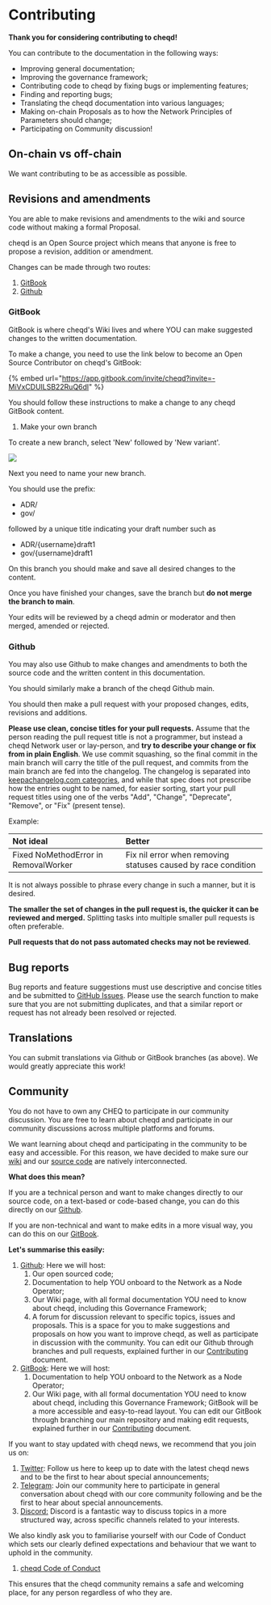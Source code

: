 # Contributing

**Thank you for considering contributing to cheqd!**

You can contribute to the documentation in the following ways:

* Improving general documentation;
* Improving the governance framework;
* Contributing code to cheqd by fixing bugs or implementing features;
* Finding and reporting bugs;
* Translating the cheqd documentation into various languages;
* Making on-chain Proposals as to how the Network Principles of Parameters should change;
* Participating on Community discussion! 

## On-chain vs off-chain

We want contributing to be as accessible as possible. 

## Revisions and amendments

You are able to make revisions and amendments to the wiki and source code without making a formal Proposal. 

cheqd is an Open Source project which means that anyone is free to propose a revision, addition or amendment. 

Changes can be made through two routes:

1. [GitBook](https://docs.cheqd.io/cheqd-node/)
2. [Github](https://github.com/cheqd)

### GitBook

GitBook is where cheqd's Wiki lives and where YOU can make suggested changes to the written documentation. 

To make a change, you need to use the link below to become an Open Source Contributor on cheqd's GitBook:

{% embed url="https://app.gitbook.com/invite/cheqd?invite=-MiVxCDUlLSB22RuQ6dl" %}

You should follow these instructions to make a change to any cheqd  GitBook content.

1. Make your own branch

To create a new branch, select 'New' followed by 'New variant'.

![](../../.gitbook/assets/image%20%281%29.png)

Next you need to name your new branch.

You should use the prefix:

* ADR/
* gov/

followed by a unique title indicating your draft number such as

* ADR/{username}draft1
* gov/{username}draft1

On this branch you should make and save all desired changes to the content.

Once you have finished your changes, save the branch but **do not merge the branch to main**. 

Your edits will be reviewed by a cheqd admin or moderator and then merged, amended or rejected.

### Github

You may also use Github to make changes and amendments to both the source code and the written content in this documentation.

You should similarly make a branch of the cheqd Github main. 

You should then make a pull request with your proposed changes, edits, revisions and additions. 

**Please use clean, concise titles for your pull requests.** Assume that the person reading the pull request title is not a programmer, but instead a cheqd Network user or lay-person, and **try to describe your change or fix from in plain English**. We use commit squashing, so the final commit in the main branch will carry the title of the pull request, and commits from the main branch are fed into the changelog. The changelog is separated into [keepachangelog.com categories](https://keepachangelog.com/en/1.0.0/), and while that spec does not prescribe how the entries ought to be named, for easier sorting, start your pull request titles using one of the verbs "Add", "Change", "Deprecate", "Remove", or "Fix" \(present tense\).

Example:

| Not ideal | Better |
| :--- | :--- |
| Fixed NoMethodError in RemovalWorker | Fix nil error when removing statuses caused by race condition |

It is not always possible to phrase every change in such a manner, but it is desired.

**The smaller the set of changes in the pull request is, the quicker it can be reviewed and merged.** Splitting tasks into multiple smaller pull requests is often preferable.

**Pull requests that do not pass automated checks may not be reviewed**. 

## Bug reports

Bug reports and feature suggestions must use descriptive and concise titles and be submitted to [GitHub Issues](https://github.com/cheqd/cheqd-node/issues). Please use the search function to make sure that you are not submitting duplicates, and that a similar report or request has not already been resolved or rejected.

## Translations

You can submit translations via Github or GitBook branches \(as above\). We would greatly appreciate this work!

## Community

You do not have to own any CHEQ to participate in our community discussion. You are free to learn about cheqd and participate in our community discussions across multiple platforms and forums.

We want learning about cheqd and participating in the community to be easy and accessible. For this reason, we have decided to make sure our [wiki](https://docs.cheqd.io/cheqd-node/) and our [source code](https://github.com/cheqd/cheqd-node) are natively interconnected. 

**What does this mean?**

If you are a technical person and want to make changes directly to our source code, on a text-based or code-based change, you can do this directly on our [Github](https://github.com/cheqd/cheqd-node).

If you are non-technical and want to make edits in a more visual way, you can do this on our [GitBook](https://docs.cheqd.io/cheqd-node/).

**Let's summarise this easily:**

1. [Github](https://github.com/cheqd): Here we will host:
   1. Our open sourced code;
   2. Documentation to help YOU onboard to the Network as a Node Operator;
   3. Our Wiki page, with all formal documentation YOU need to know about cheqd, including this Governance Framework;
   4. A forum for discussion relevant to specific topics, issues and proposals. This is a space for you to make suggestions and proposals on how you want to improve cheqd, as well as participate in discussion with the community.   You can edit our Github through branches and pull requests, explained further in our [Contributing ](https://docs.cheqd.io/cheqd-node/v/gov%2Fdraft1/governance/contributing)document.  
2. [GitBook](https://docs.cheqd.io/cheqd-node/): Here we will host:
   1. Documentation to help YOU onboard to the Network as a Node Operator;
   2. Our Wiki page, with all formal documentation YOU need to know about cheqd, including this Governance Framework;  GitBook will be a more accessible and easy-to-read layout.  You can edit our GitBook through branching our main repository and making edit requests, explained further in our [Contributing](https://docs.cheqd.io/cheqd-node/v/gov%2Fdraft1/governance/contributing) document.

If you want to stay updated with cheqd news, we recommend that you join us on:

1. [Twitter](https://twitter.com/cheqd_io): Follow us here to keep up to date with the latest cheqd news and to be the first to hear about special announcements;
2. [Telegram](https://t.me/cheqd): Join our community here to participate in general conversation about cheqd with our core community following and be the first to hear about special announcements.
3. [Discord:](https://discord.gg/SQA8NpVe2v) Discord is a fantastic way to discuss topics in a more structured way, across specific channels related to your interests. 

We also kindly ask you to familiarise yourself with our Code of Conduct which sets our clearly defined expectations and behaviour that we want to uphold in the community.  

1. [cheqd Code of Conduct](https://docs.google.com/document/d/1Rbw-0TMg8PZO85R0SuDKffXnwrDTzcPrSrURPI3el7c/edit)

This ensures that the cheqd community remains a safe and welcoming place, for any person regardless of who they are. 

